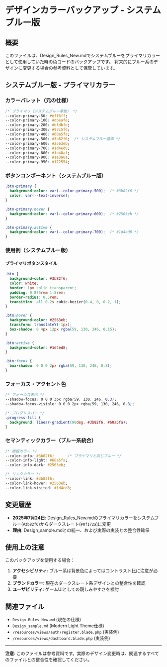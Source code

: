 # デザインカラーバックアップ - システムブルー版

## 概要
このファイルは、Design_Rules_New.mdでシステムブルーをプライマリカラーとして使用していた時の色コードのバックアップです。
将来的にブルー系のデザインに変更する場合の参考資料として保管しています。

## システムブルー版 - プライマリカラー

### カラーパレット（元の仕様）

```css
/* プライマリ（システムブルー準拠） */
--color-primary-50: #eff6ff;
--color-primary-100: #dbeafe;
--color-primary-200: #bfdbfe;
--color-primary-300: #93c5fd;
--color-primary-400: #60a5fa;
--color-primary-500: #3b82f6;  /* システムブルー基準 */
--color-primary-600: #2563eb;
--color-primary-700: #1d4ed8;
--color-primary-800: #1e40af;
--color-primary-900: #1e3a8a;
--color-primary-950: #172554;
```

### ボタンコンポーネント（システムブルー版）

```css
.btn-primary {
  background-color: var(--color-primary-500);  /* #3b82f6 */
  color: var(--text-inverse);
}

.btn-primary:hover {
  background-color: var(--color-primary-600);  /* #2563eb */
}

.btn-primary:active {
  background-color: var(--color-primary-700);  /* #1d4ed8 */
}
```

### 使用例（システムブルー版）

#### プライマリボタンスタイル
```css
.btn {
  background-color: #3b82f6;
  color: white;
  border: 1px solid transparent;
  padding: 0.875rem 1.5rem;
  border-radius: 0.5rem;
  transition: all 0.2s cubic-bezier(0.4, 0, 0.2, 1);
}

.btn:hover {
  background-color: #2563eb;
  transform: translateY(-1px);
  box-shadow: 0 4px 12px rgba(59, 130, 246, 0.15);
}

.btn:active {
  background-color: #1d4ed8;
}

.btn:focus {
  box-shadow: 0 0 0 2px rgba(59, 130, 246, 0.8);
}
```

### フォーカス・アクセント色

```css
/* フォーカス表示 */
--shadow-focus: 0 0 0 3px rgba(59, 130, 246, 0.3);
--shadow-focus-visible: 0 0 0 2px rgba(59, 130, 246, 0.8);

/* プログレスバー */
.progress-fill {
  background: linear-gradient(90deg, #3b82f6, #60a5fa);
}
```

### セマンティックカラー（ブルー系統合）

```css
/* 情報カラー */
--color-info: #3b82f6;      /* プライマリと同じブルー */
--color-info-light: #60a5fa;
--color-info-dark: #2563eb;

/* リンクカラー */
--color-link: #3b82f6;
--color-link-hover: #2563eb;
--color-link-visited: #1d4ed8;
```

## 変更履歴

- **2025年7月24日**: Design_Rules_New.mdのプライマリカラーをシステムブルー(`#3b82f6`)からダークスレート(`#0f172a`)に変更
- **理由**: Design_sample.mdとの統一、および実際の実装との整合性確保

## 使用上の注意

このバックアップを使用する場合：

1. **アクセシビリティ**: ブルー系は背景色によってはコントラスト比に注意が必要
2. **ブランドカラー**: 現在のダークスレート系デザインとの整合性を確認
3. **ユーザビリティ**: ゲームUIとしての親しみやすさを検討

## 関連ファイル

- `Design_Rules_New.md` (現在の仕様)
- `Design_sample.md` (Modern Light Theme仕様)
- `/resources/views/auth/register.blade.php` (実装例)
- `/resources/views/dashboard.blade.php` (実装例)

---

**注意**: このファイルは参考資料です。実際のデザイン変更時は、関連するすべてのファイルとの整合性を確認してください。